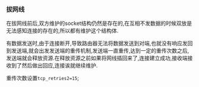 ### 拔网线

在拔网线前后,双方维护的socket结构仍然是存在的,在互相不发数据的时候双放是无法感知连接的存在的,所以都有维护这个结构体.

有数据发送时,由于连接断开,导致路由器无法将数据发送到对端,也就没有响应发回到发送端,就会出发发送端的重传机制,发送端一直重传,达到一定的重传次数之后,发送端就会释放资源.在释放资源之前如果将网线插回来了,连接建立成功,接收端接收到了然后做出回应,连接诶就继续维护.

重传次数设置`tcp_retries2=15`;